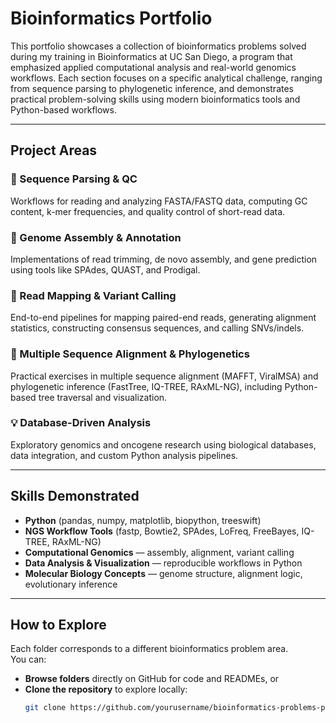 # Bioinformatics Portfolio

This portfolio showcases a collection of bioinformatics problems solved during my training in Bioinformatics at UC San Diego, a program that emphasized applied computational analysis and real-world genomics workflows. Each section focuses on a specific analytical challenge, ranging from sequence parsing to phylogenetic inference, and demonstrates practical problem-solving skills using modern bioinformatics tools and Python-based workflows.

---

## Project Areas

### 🧫 Sequence Parsing & QC
Workflows for reading and analyzing FASTA/FASTQ data, computing GC content, k-mer frequencies, and quality control of short-read data.

### 🧬 Genome Assembly & Annotation
Implementations of read trimming, de novo assembly, and gene prediction using tools like SPAdes, QUAST, and Prodigal.

### 🧪 Read Mapping & Variant Calling
End-to-end pipelines for mapping paired-end reads, generating alignment statistics, constructing consensus sequences, and calling SNVs/indels.

### 🧭 Multiple Sequence Alignment & Phylogenetics
Practical exercises in multiple sequence alignment (MAFFT, ViralMSA) and phylogenetic inference (FastTree, IQ-TREE, RAxML-NG), including Python-based tree traversal and visualization.

### 💡 Database-Driven Analysis
Exploratory genomics and oncogene research using biological databases, data integration, and custom Python analysis pipelines.

---

## Skills Demonstrated
- **Python** (pandas, numpy, matplotlib, biopython, treeswift)
- **NGS Workflow Tools** (fastp, Bowtie2, SPAdes, LoFreq, FreeBayes, IQ-TREE, RAxML-NG)
- **Computational Genomics** — assembly, alignment, variant calling
- **Data Analysis & Visualization** — reproducible workflows in Python
- **Molecular Biology Concepts** — genome structure, alignment logic, evolutionary inference

---

## How to Explore
Each folder corresponds to a different bioinformatics problem area.  
You can:
- **Browse folders** directly on GitHub for code and READMEs, or  
- **Clone the repository** to explore locally:
  ```bash
  git clone https://github.com/yourusername/bioinformatics-problems-portfolio.git
